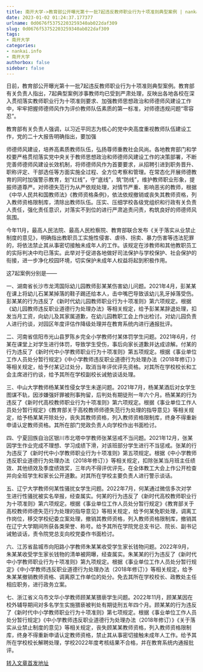 ```yaml
---
title: 南开大学->教育部公开曝光第十一批7起违反教师职业行为十项准则典型案例 | nankai.info
date: 2023-01-02 01:24:37.177377
urlname: 0d0676f53752203259340ab022daf309
slug: 0d0676f53752203259340ab022daf309
tags: 
- 南开大学
categories:
- nankai.info
- 南开大学
authorbox: false
sidebar: false
---
```

日前，教育部公开曝光第十一批7起违反教师职业行为十项准则典型案例。教育部有关负责人指出，7起典型案例涉事教师均已受到严肃处理，反映出各地各校在深入贯彻落实教师职业行为十项准则要求、加强教师思想政治和师德师风建设工作中，牢牢把握师德师风作为评价教师队伍素质的第一标准，对师德违规问题“零容忍”。

教育部有关负责人强调，以习近平同志为核心的党中央高度重视教师队伍建设工作，党的二十大报告明确指出，要加强
<!--more-->
师德师风建设，培养高素质教师队伍，弘扬尊师重教社会风尚。各地教育部门和学校要严格贯彻落实党中央关于教师思想政治和师德师风建设工作的决策部署，不断完善师德师风建设长效机制，将师德师风作为首要要求，从招聘引进到职务晋升、职称评定、干部选任等方面实施全过程、全方位考察和管理。在常态化开展师德教育的同时加强警示教育，划“红线”，守“底线”，筑“防线”，维护教师职业形象，提振师道尊严。对师德失范行为从严依规处理，对情节严重、影响恶劣的教师，根据《中华人民共和国教师法》《教师资格条例》，依法依规撤销或丧失其教师资格，列入教师资格限制库，清除出教师队伍。压实、压细学校各级党组织和行政有关负责人责任，强化责任意识，对落实不到位的进行严肃追责问责，构筑良好的师德师风氛围。

今年11月，最高人民法院、最高人民检察院、教育部联合发布《关于落实从业禁止制度的意见》，明确指出教职员工实施性侵害、虐待、拐卖、暴力伤害等违法犯罪的，将依法禁止其从事密切接触未成年人的工作。该规定在涉教师和其他教职员工的实际判决中均已落实。此举对于促进各地做好司法保护与学校保护、社会保护的衔接，进一步净化校园环境，切实保护未成年人权益将起到积极作用。

这7起案例分别是——

一、湖南省长沙市龙湾国际幼儿园教师彭某某伤害幼儿问题。2021年4月，彭某某在课上将幼儿石某某掉落的鞋子踢还给本人，击中嘴巴导致该幼儿乳牙掉落受伤。彭某某的行为违反了《新时代幼儿园教师职业行为十项准则》第六项规定。根据《幼儿园教师违反职业道德行为处理办法》等相关规定，给予彭某某辞退处理，扣发当月工资，向幼儿及其家属道歉，在幼儿园教职工会上作出检讨。对幼儿园负责人进行约谈，对园区年度评估作降级处理并在教育系统内进行通报批评。

二、河南省信阳市光山县罗陈乡完全小学教师付某体罚学生问题。2021年6月，付某在课堂上对学生进行体罚，导致学生受伤，事后向家长道歉并达成谅解。付某的行为违反了《新时代中小学教师职业行为十项准则》第五项规定。根据《事业单位工作人员处分暂行规定》《中小学教师违反职业道德行为处理办法（2018年修订）》等相关规定，给予付某记过处分，取消当年评优评先资格。对其所在学校校长和工会主席进行约谈，给予其所在学校副校长诫勉谈话处理。

三、中山大学教师杨某某性侵女学生未遂问题。2021年7月，杨某某酒后对女学生图谋不轨，因涉嫌强奸罪被刑事拘留，后判处有期徒刑一年六个月。杨某某的行为违反了《新时代高校教师职业行为十项准则》第六项规定。根据《事业单位工作人员处分暂行规定》《教育部关于高校教师师德失范行为处理的指导意见》等相关规定，给予杨某某开除处分，丧失其教师资格，列入教师资格限制库，终身不得重新申请认定教师资格。其所在部门党政负责人向学校作出书面检讨。

四、宁夏回族自治区银川市北塔中学教师张某惩戒不当问题。2021年12月，张某因学生作业完成不理想、学习成绩下滑，对该班部分学生进行不当惩戒。张某的行为违反了《新时代中小学教师职业行为十项准则》第五项规定。根据《中小学教师违反职业道德行为处理办法（2018年修订）》等相关规定，扣除张某当月班主任绩效、其他绩效及季度绩效奖，三年内不得评优评先，在全体教工大会上作公开检查并向全班学生和家长公开道歉。对其所在学校主要负责人进行警示谈话。

五、辽宁大学教师何某性骚扰女学生问题。2022年7月，何某通过微信多次对学生进行性骚扰被实名举报，经查属实。何某的行为违反了《新时代高校教师职业行为十项准则》第六项规定。根据《事业单位工作人员处分暂行规定》《教育部关于高校教师师德失范行为处理的指导意见》等相关规定，给予何某免职处理，调离工作岗位，移交学校纪委立案处理，撤销其教师资格，列入教师资格限制库，撤销其在辽宁大学期间所获各类荣誉、称号。给予其所在学院党总支书记、院长、副书记诫勉谈话，责令院党总支向校党委作书面检讨。

六、江苏省盐城市向阳路小学教师朱某某收受学生家长钱物问题。2022年9月，朱某某收受学生家长钱物的清单被网曝，经查属实。朱某某的行为违反了《新时代中小学教师职业行为十项准则》第九项规定。根据《事业单位工作人员处分暂行规定》《中小学教师违反职业道德行为处理办法（2018年修订）》等相关规定，给予朱某某撤销教师资格、调离原工作单位的处分。免去其所在学校校长、政教处主任相应职务，进行政务立案。

七、浙江省义乌市文华小学教师顾某某猥亵学生问题。2022年11月，顾某某因在校外辅导期间对多名学生实施猥亵被判处有期徒刑五年四个月。顾某某的行为违反了《新时代中小学教师职业行为十项准则》第七项规定。根据《事业单位工作人员处分暂行规定》《中小学教师违反职业道德行为处理办法（2018年修订）》《关于落实从业禁止制度的意见》等相关规定，丧失顾某某教师资格，列入教师资格限制库，终身不得重新申请认定教师资格，禁止其从事密切接触未成年人工作。给予其所在学校校长解聘处理，学校2022年度考核结果不合格，并在教育系统内通报批评。



[转入文章首发地址](http://news.nankai.edu.cn/ywsd/system/2022/12/30/030054132.shtml)